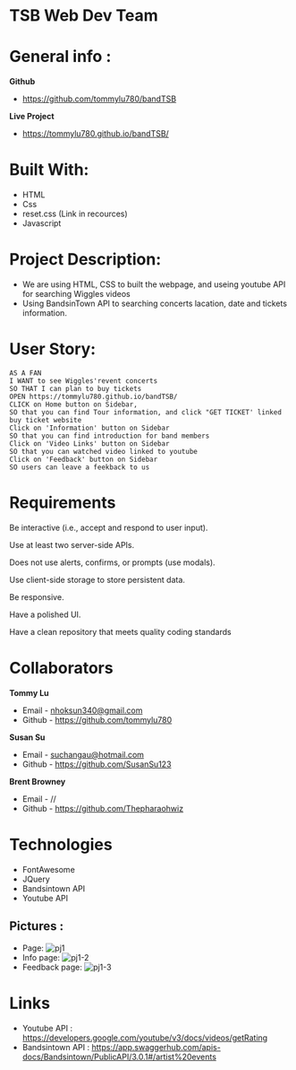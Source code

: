 # TSB Web Dev Team

# General info :

**Github**
* https://github.com/tommylu780/bandTSB

**Live Project**
* https://tommylu780.github.io/bandTSB/

# Built With:

* HTML
* Css
* reset.css (Link in recources)
* Javascript

# Project Description:

* We are using HTML, CSS to built the webpage, and useing youtube API for searching Wiggles videos 
* Using BandsinTown API to searching concerts lacation, date and tickets information.

# User Story:
```
AS A FAN
I WANT to see Wiggles'revent concerts 
SO THAT I can plan to buy tickets
OPEN https://tommylu780.github.io/bandTSB/
CLICK on Home button on Sidebar, 
SO that you can find Tour information, and click "GET TICKET' linked buy ticket website
Click on 'Information' button on Sidebar
SO that you can find introduction for band members
Click on 'Video Links' button on Sidebar
SO that you can watched video linked to youtube
Click on 'Feedback' button on Sidebar
SO users can leave a feekback to us
```

# Requirements

Be interactive (i.e., accept and respond to user input).

Use at least two server-side APIs.

Does not use alerts, confirms, or prompts (use modals).

Use client-side storage to store persistent data.

Be responsive.

Have a polished UI.

Have a clean repository that meets quality coding standards 

# Collaborators

**Tommy Lu**
- Email - nhoksun340@gmail.com
- Github - https://github.com/tommylu780

**Susan Su**
- Email - suchangau@hotmail.com
- Github - https://github.com/SusanSu123

**Brent Browney**
- Email - // 
- Github - https://github.com/Thepharaohwiz


# Technologies
- FontAwesome
- JQuery
- Bandsintown API
- Youtube API

## Pictures :
- Page:
![pj1](https://user-images.githubusercontent.com/53459495/114510180-b5341f80-9c79-11eb-9840-3978c92688e9.PNG)
- Info page:
![pj1-2](https://user-images.githubusercontent.com/53459495/114510221-c1b87800-9c79-11eb-8b69-f88fc8269f13.PNG)
- Feedback page:
![pj1-3](https://user-images.githubusercontent.com/53459495/114510249-caa94980-9c79-11eb-8e4c-e3a61f8b3549.PNG)


# Links
- Youtube API : https://developers.google.com/youtube/v3/docs/videos/getRating
- Bandsintown API : https://app.swaggerhub.com/apis-docs/Bandsintown/PublicAPI/3.0.1#/artist%20events 
